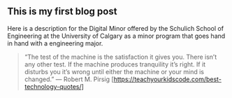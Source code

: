## This is my first blog post


Here is a description for the Digital Minor offered by the Schulich School of Engineering at the University of Calgary as a minor program that goes hand in hand with a engineering major.


> “The test of the machine is the satisfaction it gives you. There isn’t any other test. If the machine produces tranquility it’s right. If it disturbs you it’s wrong until either the machine or your mind is changed.” ― Robert M. Pirsig [https://teachyourkidscode.com/best-technology-quotes/]

